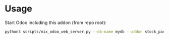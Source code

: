 # Usage

Start Odoo including this addon (from repo root):

```bash
python3 scripts/nix_odoo_web_server.py --db-name mydb --addon stock_package_type_button_box
```
